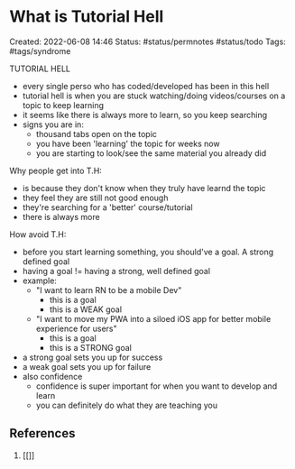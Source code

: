 # What is Tutorial Hell
Created: 2022-06-08 14:46
Status: #status/permnotes #status/todo 
Tags: #tags/syndrome 


TUTORIAL HELL
- every single perso who has coded/developed has been in this hell
- tutorial hell is when you are stuck watching/doing videos/courses on a topic to keep learning
- it seems like there is always more to learn, so you keep searching
- signs you are in:
	- thousand tabs open on the topic
	- you have been 'learning' the topic for weeks now
	- you are starting to look/see the same material you already did

Why people get into T.H:
- is because they don't know when they truly have learnd the topic
- they feel they are still not good enough
- they're searching for a 'better' course/tutorial
- there is always more


How avoid T.H:
- before you start learning something, you should've a goal. A strong defined goal
- having a goal != having a strong, well defined goal
- example: 
	- "I want to learn RN to be a mobile Dev"
		- this is a goal
		- this is a WEAK goal
	- "I want to move my PWA into a siloed iOS app for better mobile experience for users"
		- this is a goal
		- this is a STRONG goal
- a strong goal sets you up for success
- a weak goal sets you up for failure
- also confidence
	- confidence is super important for when you want to develop and learn
	- you can definitely do what they are teaching you

## References
1. [[]]